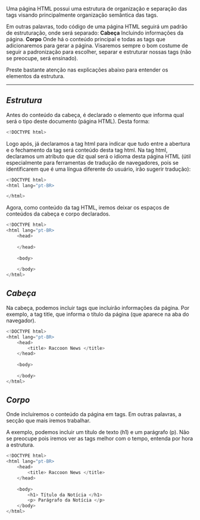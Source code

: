 Uma página HTML possui uma estrutura de organização e separação das tags visando principalmente organização semântica das tags.

Em outras palavras, todo código de uma página HTML seguirá um padrão de estruturação, onde será separado:
**Cabeça**
	Incluindo informações da página.
**Corpo**
	Onde há o conteúdo principal e todas as tags que adicionaremos para gerar a página.
	Visaremos sempre o bom costume de seguir a padronização para escolher, separar e estruturar nossas tags (não se preocupe, será ensinado).

Preste bastante atenção nas explicações abaixo para entender os elementos da estrutura.

---

## *Estrutura*

Antes do conteúdo da cabeça, é declarado o elemento que informa qual será o tipo deste documento (página HTML). Desta forma:
```C
<!DOCTYPE html>
```

Logo após, já declaramos a tag html para indicar que tudo entre a abertura e o fechamento da tag será conteúdo desta tag html.
Na tag html, declaramos um atributo que diz qual será o idioma desta página HTML (útil especialmente para ferramentas de tradução de navegadores, pois se identificarem que é uma língua diferente do usuário, irão sugerir tradução):
```c
<!DOCTYPE html>
<html lang="pt-BR>

</html>
```

Agora, como conteúdo da tag HTML, iremos deixar os espaços de conteúdos da cabeça e corpo declarados.
```C
<!DOCTYPE html>
<html lang="pt-BR>
	<head>
	
	</head>
	
	<body>
	
	</body>
</html>
```

## *Cabeça*

Na cabeça, podemos incluir tags que incluirão informações da página.
Por exemplo, a tag title, que informa o título da página (que aparece na aba do navegador).
```C
<!DOCTYPE html>
<html lang="pt-BR>
	<head>
		<title> Raccoon News </title>
	</head>
	
	<body>
	
	</body>
</html>
```

## *Corpo*

Onde incluiremos o conteúdo da página em tags. Em outras palavras, a secção que mais iremos trabalhar.

A exemplo, podemos incluir um título de texto (h1) e um parágrafo (p). Não se preocupe pois iremos ver as tags melhor com o tempo, entenda por hora a estrutura.
```C
<!DOCTYPE html>
<html lang="pt-BR>
	<head>
		<title> Raccoon News </title>
	</head>
	
	<body>
		<h1> Título da Notícia </h1>
		<p> Parágrafo da Notícia </p>
	</body>
</html>
```